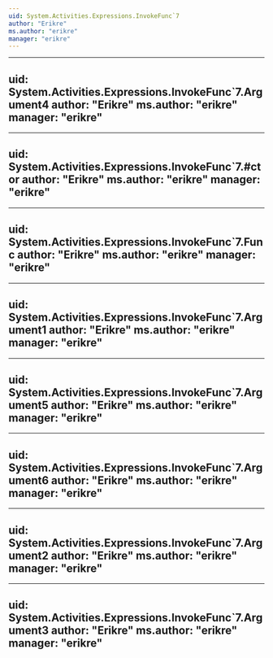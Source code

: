 ```yaml
---
uid: System.Activities.Expressions.InvokeFunc`7
author: "Erikre"
ms.author: "erikre"
manager: "erikre"
---
```


---
uid: System.Activities.Expressions.InvokeFunc`7.Argument4
author: "Erikre"
ms.author: "erikre"
manager: "erikre"
---

---
uid: System.Activities.Expressions.InvokeFunc`7.#ctor
author: "Erikre"
ms.author: "erikre"
manager: "erikre"
---

---
uid: System.Activities.Expressions.InvokeFunc`7.Func
author: "Erikre"
ms.author: "erikre"
manager: "erikre"
---

---
uid: System.Activities.Expressions.InvokeFunc`7.Argument1
author: "Erikre"
ms.author: "erikre"
manager: "erikre"
---

---
uid: System.Activities.Expressions.InvokeFunc`7.Argument5
author: "Erikre"
ms.author: "erikre"
manager: "erikre"
---

---
uid: System.Activities.Expressions.InvokeFunc`7.Argument6
author: "Erikre"
ms.author: "erikre"
manager: "erikre"
---

---
uid: System.Activities.Expressions.InvokeFunc`7.Argument2
author: "Erikre"
ms.author: "erikre"
manager: "erikre"
---

---
uid: System.Activities.Expressions.InvokeFunc`7.Argument3
author: "Erikre"
ms.author: "erikre"
manager: "erikre"
---
